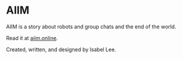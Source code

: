 # AIIM

AIIM is a story about robots and group chats and the end of the world. 

Read it at <a href='http://aiim.online'>aiim.online</a>.

Created, written, and designed by Isabel Lee. 